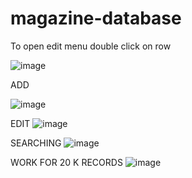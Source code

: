 # magazine-database


To open edit menu double click on row

![image](https://github.com/Bartosz278/magazine-database/assets/80819432/77759438-bf27-4d58-b0be-aca260c279f2)

ADD

![image](https://github.com/Bartosz278/magazine-database/assets/80819432/e288fb7e-9d4e-473a-83d5-56f38a5edfad)

EDIT
![image](https://github.com/Bartosz278/magazine-database/assets/80819432/858436e8-9435-438b-a8c8-5c58c8c17675)

SEARCHING
![image](https://github.com/Bartosz278/magazine-database/assets/80819432/649c2375-7de4-4669-b70c-99b505075d92)

WORK FOR 20 K RECORDS 
![image](https://github.com/Bartosz278/magazine-database/assets/80819432/fc106543-7747-424c-8052-f41018e61549)
